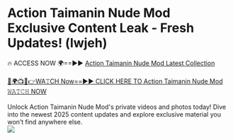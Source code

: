 # Action Taimanin Nude Mod Exclusive Content Leak - Fresh Updates! (lwjeh)

🔥 ACCESS NOW 🌍==►► <a href="https://tinyurl.com/2mz8nhtm" rel="nofollow">Action Taimanin Nude Mod Latest Collection</a>
<br><br>
[🔴🌍📺📱👉WA𝚃CH Now==►► CLICK HERE TO Action Taimanin Nude Mod 𝚆𝙰𝚃𝙲𝙷 NOW](https://tinyurl.com/2mz8nhtm)
<br><br>
Unlock Action Taimanin Nude Mod's private videos and photos today! Dive into the newest 2025 content updates and explore exclusive material you won’t find anywhere else.
<br>
<a href="https://tinyurl.com/2mz8nhtm" rel="nofollow" data-target="animated-image.originalLink"><img src="https://camo.githubusercontent.com/8a4f000d20f83aca3bf7ec5f350d767afa0574a8a352519fd8cfa583a6f93a33/68747470733a2f2f692e696d6775722e636f6d2f644a486b345a712e676966" data-canonical-src="https://i.imgur.com/dJHk4Zq.gif" style="max-width: 100%; display: inline-block;" data-target="animated-image.originalImage"></a>
<br>

